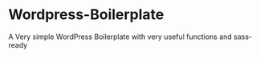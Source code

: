 Wordpress-Boilerplate
=====================

A Very simple WordPress Boilerplate with very useful functions and sass-ready
